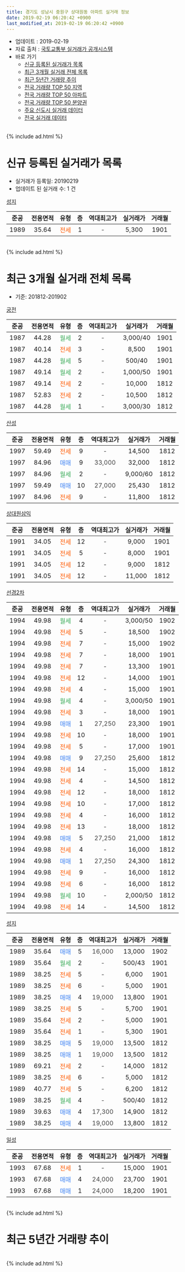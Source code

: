 ```yaml
---
title: 경기도 성남시 중원구 상대원동 아파트 실거래 정보
date: 2019-02-19 06:20:42 +0900
last_modified_at: 2019-02-19 06:20:42 +0900
---
```


* 업데이트 : 2019-02-19
* 자료 출처 : [국토교통부 실거래가 공개시스템](http://rt.molit.go.kr)
* 바로 가기
    * [신규 등록된 실거래가 목록](#신규-등록된-실거래가-목록)
    * [최근 3개월 실거래 전체 목록](#최근-3개월-실거래-전체-목록)
    * [최근 5년간 거래량 추이](#최근-5년간-거래량-추이)
    * [전국 거래량 TOP 50 지역](https://inasie.github.io/apt-trade-info/최근-3개월-전국에서-가장-거래가-많이-발생한-지역)
    * [전국 거래량 TOP 50 아파트](https://inasie.github.io/apt-trade-info/최근-3개월-전국에서-가장-거래가-많이-발생한-아파트)
    * [전국 거래량 TOP 50 분양권](https://inasie.github.io/apt-trade-info/최근-3개월-전국에서-가장-거래가-많이-발생한-분양권)
    * [주요 신도시 실거래 데이터](https://inasie.github.io/apt-trade-info/주요-신도시)
    * [전국 실거래 데이터](https://inasie.github.io/apt-trade-info/전국)
<br>
{% include ad.html %}
<br>

# 신규 등록된 실거래가 목록
* 실거래가 등록일: 20190219
* 업데이트 된 실거래 수: 1 건


[성지](https://search.naver.com/search.naver?query=%EA%B2%BD%EA%B8%B0%EB%8F%84+%EC%84%B1%EB%82%A8%EC%8B%9C+%EC%A4%91%EC%9B%90%EA%B5%AC+%EC%83%81%EB%8C%80%EC%9B%90%EB%8F%99+%EC%84%B1%EC%A7%80)

|준공|전용면적|유형|층|역대최고가|실거래가|거래월|
|:---:|:---:|:---:|:---:|:---:|:---:|:---:|
|1989|35.64|<span style="color:#ff5a00">전세</span>|1|<span style="color:#444444">-</span>|5,300|1901|


<br>
{% include ad.html %}
<br>

# 최근 3개월 실거래 전체 목록
* 기준: 201812-201902


[궁전](https://search.naver.com/search.naver?query=%EA%B2%BD%EA%B8%B0%EB%8F%84+%EC%84%B1%EB%82%A8%EC%8B%9C+%EC%A4%91%EC%9B%90%EA%B5%AC+%EC%83%81%EB%8C%80%EC%9B%90%EB%8F%99+%EA%B6%81%EC%A0%84)

|준공|전용면적|유형|층|역대최고가|실거래가|거래월|
|:---:|:---:|:---:|:---:|:---:|:---:|:---:|
|1987|44.28|<span style="color:#34a853">월세</span>|2|<span style="color:#444444">-</span>|3,000/40|1901|
|1987|40.14|<span style="color:#ff5a00">전세</span>|3|<span style="color:#444444">-</span>|8,500|1901|
|1987|44.28|<span style="color:#34a853">월세</span>|5|<span style="color:#444444">-</span>|500/40|1901|
|1987|49.14|<span style="color:#34a853">월세</span>|2|<span style="color:#444444">-</span>|1,000/50|1901|
|1987|49.14|<span style="color:#ff5a00">전세</span>|2|<span style="color:#444444">-</span>|10,000|1812|
|1987|52.83|<span style="color:#ff5a00">전세</span>|2|<span style="color:#444444">-</span>|10,500|1812|
|1987|44.28|<span style="color:#34a853">월세</span>|1|<span style="color:#444444">-</span>|3,000/30|1812|

[산성](https://search.naver.com/search.naver?query=%EA%B2%BD%EA%B8%B0%EB%8F%84+%EC%84%B1%EB%82%A8%EC%8B%9C+%EC%A4%91%EC%9B%90%EA%B5%AC+%EC%83%81%EB%8C%80%EC%9B%90%EB%8F%99+%EC%82%B0%EC%84%B1)

|준공|전용면적|유형|층|역대최고가|실거래가|거래월|
|:---:|:---:|:---:|:---:|:---:|:---:|:---:|
|1997|59.49|<span style="color:#ff5a00">전세</span>|9|<span style="color:#444444">-</span>|14,500|1812|
|1997|84.96|<span style="color:#4285f3">매매</span>|9|<span style="color:#444444">33,000</span>|32,000|1812|
|1997|84.96|<span style="color:#34a853">월세</span>|2|<span style="color:#444444">-</span>|9,000/60|1812|
|1997|59.49|<span style="color:#4285f3">매매</span>|10|<span style="color:#444444">27,000</span>|25,430|1812|
|1997|84.96|<span style="color:#ff5a00">전세</span>|9|<span style="color:#444444">-</span>|11,800|1812|

[상대원삼익](https://search.naver.com/search.naver?query=%EA%B2%BD%EA%B8%B0%EB%8F%84+%EC%84%B1%EB%82%A8%EC%8B%9C+%EC%A4%91%EC%9B%90%EA%B5%AC+%EC%83%81%EB%8C%80%EC%9B%90%EB%8F%99+%EC%83%81%EB%8C%80%EC%9B%90%EC%82%BC%EC%9D%B5)

|준공|전용면적|유형|층|역대최고가|실거래가|거래월|
|:---:|:---:|:---:|:---:|:---:|:---:|:---:|
|1991|34.05|<span style="color:#ff5a00">전세</span>|12|<span style="color:#444444">-</span>|9,000|1901|
|1991|34.05|<span style="color:#ff5a00">전세</span>|5|<span style="color:#444444">-</span>|8,000|1901|
|1991|34.05|<span style="color:#ff5a00">전세</span>|12|<span style="color:#444444">-</span>|9,000|1812|
|1991|34.05|<span style="color:#ff5a00">전세</span>|12|<span style="color:#444444">-</span>|11,000|1812|

[선경2차](https://search.naver.com/search.naver?query=%EA%B2%BD%EA%B8%B0%EB%8F%84+%EC%84%B1%EB%82%A8%EC%8B%9C+%EC%A4%91%EC%9B%90%EA%B5%AC+%EC%83%81%EB%8C%80%EC%9B%90%EB%8F%99+%EC%84%A0%EA%B2%BD2%EC%B0%A8)

|준공|전용면적|유형|층|역대최고가|실거래가|거래월|
|:---:|:---:|:---:|:---:|:---:|:---:|:---:|
|1994|49.98|<span style="color:#34a853">월세</span>|4|<span style="color:#444444">-</span>|3,000/50|1902|
|1994|49.98|<span style="color:#ff5a00">전세</span>|5|<span style="color:#444444">-</span>|18,500|1902|
|1994|49.98|<span style="color:#ff5a00">전세</span>|7|<span style="color:#444444">-</span>|15,000|1902|
|1994|49.98|<span style="color:#ff5a00">전세</span>|7|<span style="color:#444444">-</span>|18,000|1901|
|1994|49.98|<span style="color:#ff5a00">전세</span>|7|<span style="color:#444444">-</span>|13,300|1901|
|1994|49.98|<span style="color:#ff5a00">전세</span>|12|<span style="color:#444444">-</span>|14,000|1901|
|1994|49.98|<span style="color:#ff5a00">전세</span>|4|<span style="color:#444444">-</span>|15,000|1901|
|1994|49.98|<span style="color:#34a853">월세</span>|4|<span style="color:#444444">-</span>|3,000/50|1901|
|1994|49.98|<span style="color:#ff5a00">전세</span>|3|<span style="color:#444444">-</span>|18,000|1901|
|1994|49.98|<span style="color:#4285f3">매매</span>|1|<span style="color:#444444">27,250</span>|23,300|1901|
|1994|49.98|<span style="color:#ff5a00">전세</span>|10|<span style="color:#444444">-</span>|18,000|1901|
|1994|49.98|<span style="color:#ff5a00">전세</span>|5|<span style="color:#444444">-</span>|17,000|1901|
|1994|49.98|<span style="color:#4285f3">매매</span>|9|<span style="color:#444444">27,250</span>|25,600|1812|
|1994|49.98|<span style="color:#ff5a00">전세</span>|14|<span style="color:#444444">-</span>|15,000|1812|
|1994|49.98|<span style="color:#ff5a00">전세</span>|4|<span style="color:#444444">-</span>|14,500|1812|
|1994|49.98|<span style="color:#ff5a00">전세</span>|12|<span style="color:#444444">-</span>|18,000|1812|
|1994|49.98|<span style="color:#ff5a00">전세</span>|10|<span style="color:#444444">-</span>|17,000|1812|
|1994|49.98|<span style="color:#ff5a00">전세</span>|4|<span style="color:#444444">-</span>|16,000|1812|
|1994|49.98|<span style="color:#ff5a00">전세</span>|13|<span style="color:#444444">-</span>|18,000|1812|
|1994|49.98|<span style="color:#4285f3">매매</span>|5|<span style="color:#444444">27,250</span>|21,000|1812|
|1994|49.98|<span style="color:#ff5a00">전세</span>|4|<span style="color:#444444">-</span>|16,000|1812|
|1994|49.98|<span style="color:#4285f3">매매</span>|1|<span style="color:#444444">27,250</span>|24,300|1812|
|1994|49.98|<span style="color:#ff5a00">전세</span>|9|<span style="color:#444444">-</span>|16,000|1812|
|1994|49.98|<span style="color:#ff5a00">전세</span>|6|<span style="color:#444444">-</span>|16,000|1812|
|1994|49.98|<span style="color:#34a853">월세</span>|10|<span style="color:#444444">-</span>|2,000/50|1812|
|1994|49.98|<span style="color:#ff5a00">전세</span>|14|<span style="color:#444444">-</span>|14,500|1812|


<script async src="//pagead2.googlesyndication.com/pagead/js/adsbygoogle.js"></script>
<!-- 기본 -->
<ins class="adsbygoogle"
     style="display:block"
     data-ad-client="ca-pub-2446590836940007"
     data-ad-slot="1659523306"
     data-ad-format="auto"
     data-full-width-responsive="true"></ins>
<script>
(adsbygoogle = window.adsbygoogle || []).push({});
</script>


[성지](https://search.naver.com/search.naver?query=%EA%B2%BD%EA%B8%B0%EB%8F%84+%EC%84%B1%EB%82%A8%EC%8B%9C+%EC%A4%91%EC%9B%90%EA%B5%AC+%EC%83%81%EB%8C%80%EC%9B%90%EB%8F%99+%EC%84%B1%EC%A7%80)

|준공|전용면적|유형|층|역대최고가|실거래가|거래월|
|:---:|:---:|:---:|:---:|:---:|:---:|:---:|
|1989|35.64|<span style="color:#4285f3">매매</span>|5|<span style="color:#444444">16,000</span>|13,000|1902|
|1989|35.64|<span style="color:#34a853">월세</span>|2|<span style="color:#444444">-</span>|500/43|1901|
|1989|38.25|<span style="color:#ff5a00">전세</span>|5|<span style="color:#444444">-</span>|6,000|1901|
|1989|38.25|<span style="color:#ff5a00">전세</span>|6|<span style="color:#444444">-</span>|5,000|1901|
|1989|38.25|<span style="color:#4285f3">매매</span>|4|<span style="color:#444444">19,000</span>|13,800|1901|
|1989|38.25|<span style="color:#ff5a00">전세</span>|5|<span style="color:#444444">-</span>|5,700|1901|
|1989|35.64|<span style="color:#ff5a00">전세</span>|2|<span style="color:#444444">-</span>|5,000|1901|
|1989|35.64|<span style="color:#ff5a00">전세</span>|1|<span style="color:#444444">-</span>|5,300|1901|
|1989|38.25|<span style="color:#4285f3">매매</span>|5|<span style="color:#444444">19,000</span>|13,500|1812|
|1989|38.25|<span style="color:#4285f3">매매</span>|1|<span style="color:#444444">19,000</span>|13,500|1812|
|1989|69.21|<span style="color:#ff5a00">전세</span>|2|<span style="color:#444444">-</span>|14,000|1812|
|1989|38.25|<span style="color:#ff5a00">전세</span>|6|<span style="color:#444444">-</span>|5,000|1812|
|1989|40.77|<span style="color:#ff5a00">전세</span>|5|<span style="color:#444444">-</span>|6,200|1812|
|1989|38.25|<span style="color:#34a853">월세</span>|4|<span style="color:#444444">-</span>|500/40|1812|
|1989|39.63|<span style="color:#4285f3">매매</span>|4|<span style="color:#444444">17,300</span>|14,900|1812|
|1989|38.25|<span style="color:#4285f3">매매</span>|4|<span style="color:#444444">19,000</span>|13,800|1812|

[일성](https://search.naver.com/search.naver?query=%EA%B2%BD%EA%B8%B0%EB%8F%84+%EC%84%B1%EB%82%A8%EC%8B%9C+%EC%A4%91%EC%9B%90%EA%B5%AC+%EC%83%81%EB%8C%80%EC%9B%90%EB%8F%99+%EC%9D%BC%EC%84%B1)

|준공|전용면적|유형|층|역대최고가|실거래가|거래월|
|:---:|:---:|:---:|:---:|:---:|:---:|:---:|
|1993|67.68|<span style="color:#ff5a00">전세</span>|1|<span style="color:#444444">-</span>|15,000|1901|
|1993|67.68|<span style="color:#4285f3">매매</span>|4|<span style="color:#444444">24,000</span>|23,700|1901|
|1993|67.68|<span style="color:#4285f3">매매</span>|1|<span style="color:#444444">24,000</span>|18,200|1901|


<br>
{% include ad.html %}
<br>

# 최근 5년간 거래량 추이


<div style="width:100%;">
    <canvas id="deal_progress" height="200"></canvas>
</div>

<script>
new Chart(document.getElementById("deal_progress"), {
    type: 'line',
    data: {
        labels: ['201402','201403','201404','201405','201406','201407','201408','201409','201410','201411','201412','201501','201502','201503','201504','201505','201506','201507','201508','201509','201510','201511','201512','201601','201602','201603','201604','201605','201606','201607','201608','201609','201610','201611','201612','201701','201702','201703','201704','201705','201706','201707','201708','201709','201710','201711','201712','201801','201802','201803','201804','201805','201806','201807','201808','201809','201810','201811','201812','201901','201902'],
        datasets: [{
            label: '매매',
            pointRadius: 1,
            data: [25, 30, 27, 19, 27, 28, 36, 40, 18, 24, 16, 24, 47, 53, 40, 40, 27, 43, 29, 26, 25, 25, 15, 14, 32, 39, 37, 31, 44, 38, 39, 45, 44, 28, 17, 4, 21, 32, 32, 33, 33, 35, 23, 20, 18, 18, 13, 28, 20, 41, 28, 21, 26, 27, 62, 67, 20, 20, 9, 4, 1],
            borderColor: "rgba(255, 201, 14, 1)",
            backgroundColor: "rgba(255, 201, 14, 0.5)",
            fill: false,
            lineTension: 0
        },{
            label: '전월세',
            pointRadius: 1,
            data: [33, 40, 38, 20, 31, 32, 15, 30, 25, 18, 26, 41, 32, 35, 28, 21, 29, 32, 27, 18, 26, 27, 26, 28, 29, 44, 29, 40, 33, 29, 35, 28, 27, 42, 28, 26, 41, 30, 29, 40, 29, 32, 40, 20, 27, 23, 26, 26, 21, 44, 29, 24, 27, 31, 27, 33, 31, 20, 23, 21, 3],
            borderColor: "rgba(0, 141, 185, 1)",
            backgroundColor: "rgba(0, 141, 185, 0.5)",
            fill: false,
            lineTension: 0
        }
        ]
    },
    options: {
        responsive: true,
        title: {
            display: false
        },
        tooltips: {
            mode: 'index',
            intersect: false
        },
        hover: {
            mode: 'nearest',
            intersect: true
        },
        scales: {
            xAxes: [{
                display: true,
                scaleLabel: {
                    display: true,
                    labelString: '년/월'
                }
            }],
            yAxes: [{
                display: true,
                ticks: {
                    suggestedMin: 0,
                },
                scaleLabel: {
                    display: true,
                    labelString: '실거래 수'
                }
            }]
        }
    }
});

</script>


<br>
{% include ad.html %}
<br>

